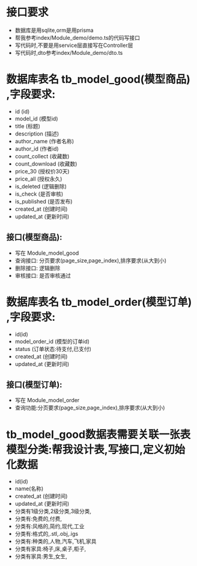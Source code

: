 # 接口要求
- 数据库是用sqlite,orm是用prisma
- 帮我参考index/Module_demo/demo.ts的代码写接口
- 写代码时,不要是用service层直接写在Controller层
- 写代码时,dto参考index/Module_demo/dto.ts


# 数据库表名 tb_model_good(模型商品) ,字段要求:
- id                  (id)
- model_id            (模型id)
- title               (标题)
- description         (描述)
- author_name         (作者名称)
- author_id           (作者id)
- count_collect       (收藏数)
- count_download      (收藏数)
- price_30            (授权价30天)
- price_all           (授权永久)
- is_deleted          (逻辑删除)
- is_check            (是否审核)
- is_published        (是否发布)
- created_at          (创建时间)
- updated_at          (更新时间)




##  接口(模型商品):
- 写在 Module_model_good
- 查询接口:   分页要求(page_size,page_index),排序要求(从大到小)
- 删除接口:   逻辑删除
- 审核接口:   是否审核通过



# 数据库表名 tb_model_order(模型订单) ,字段要求:
- id(id)
- model_order_id     (模型的订单id)
- status             (订单状态:待支付,已支付)
- created_at         (创建时间)
- updated_at         (更新时间)
##  接口(模型订单):
- 写在 Module_model_order
- 查询功能:分页要求(page_size,page_index),排序要求(从大到小)










# tb_model_good数据表需要关联一张表 模型分类:帮我设计表,写接口,定义初始化数据
- id(id)
- name(名称)
- created_at          (创建时间)
- updated_at          (更新时间)
- 分类有1级分类,2级分类,3级分类,
- 分类有:免费的,付费,
- 分类有:风格的,简约,现代,工业
- 分类有:格式的,.stl,.obj,.igs
- 分类有:种类的,人物,汽车,飞机,家具
- 分类有家具:椅子,床,桌子,柜子,
- 分类有家具:男生,女生,



